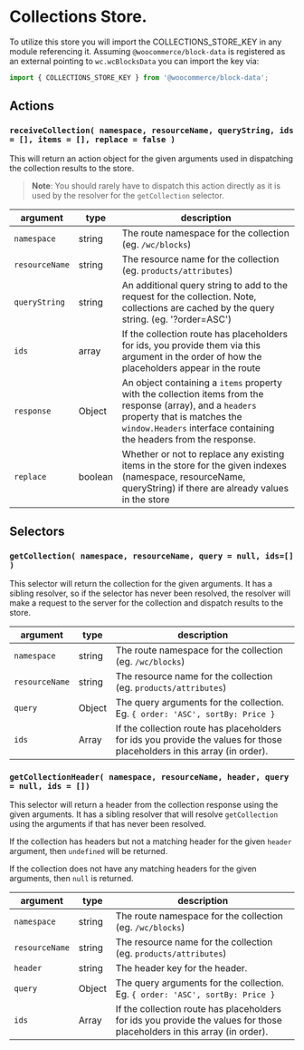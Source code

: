 # Collections Store.

To utilize this store you will import the COLLECTIONS_STORE_KEY in any module referencing it. Assuming `@woocommerce/block-data` is registered as an external pointing to `wc.wcBlocksData` you can import the key via:

```js
import { COLLECTIONS_STORE_KEY } from '@woocommerce/block-data';
```

## Actions

### `receiveCollection( namespace, resourceName, queryString, ids = [], items = [], replace = false )`

This will return an action object for the given arguments used in dispatching the collection results to the store.

> **Note**: You should rarely have to dispatch this action directly as it is used by the resolver for the `getCollection` selector.

| argument      | type    |  description                                                                                                                                                  |
| ------------- | ------- | ------------------------------------------------------------------------------------------------------------------------------------------------------------- |
| `namespace`   | string  |  The route namespace for the collection (eg. `/wc/blocks`)                                                                                                    |
| `resourceName`   | string  |  The resource name for the collection (eg. `products/attributes`)                                                                                              |
| `queryString` | string  |  An additional query string to add to the request for the collection.  Note, collections are cached by the query string. (eg. '?order=ASC')                   |
| `ids`         | array   |  If the collection route has placeholders for ids, you provide them via this argument in the order of how the placeholders appear in the route                |
| `response`       | Object   |  An object containing a `items` property with the collection items from the response (array), and a `headers` property that is matches the `window.Headers` interface containing the headers from the response. |
| `replace`     | boolean |  Whether or not to replace any existing items in the store for the given indexes (namespace, resourceName, queryString) if there are already values in the store |

## Selectors

### `getCollection( namespace, resourceName, query = null, ids=[] )`

This selector will return the collection for the given arguments. It has a sibling resolver, so if the selector has never been resolved, the resolver will make a request to the server for the collection and dispatch results to the store.

| argument      | type    |  description                                                                                                                                                                                            |
| ------------- | ------- | ------------------------------------------------------------------------------------------------------------------------------------------------------------------------------------------------------- |
| `namespace`   | string  |  The route namespace for the collection (eg. `/wc/blocks`)                                                                                                                                              |
| `resourceName`   | string  |  The resource name for the collection (eg. `products/attributes`)                                                                                                                                        |
| `query`       | Object  |  The query arguments for the collection. Eg. `{ order: 'ASC', sortBy: Price }`                                                                                                                          |
| `ids`         | Array   |  If the collection route has placeholders for ids you provide the values for those placeholders in this array (in order).                                                                               |

### `getCollectionHeader( namespace, resourceName, header, query = null, ids = [])`

This selector will return a header from the collection response using the given arguments. It has a sibling resolver that will resolve `getCollection` using the arguments if that has never been resolved.

If the collection has headers but not a matching header for the given `header` argument, then `undefined` will be returned.

If the collection does not have any matching headers for the given arguments, then `null` is returned.

| argument      | type    |  description                                                                                                                                                                                            |
| ------------- | ------- | ------------------------------------------------------------------------------------------------------------------------------------------------------------------------------------------------------- |
| `namespace`   | string  |  The route namespace for the collection (eg. `/wc/blocks`)                                                                                                                                              |
| `resourceName`   | string  |  The resource name for the collection (eg. `products/attributes`)                                                                                                                                        |
| `header` | string | The header key for the header. |
| `query`       | Object  |  The query arguments for the collection. Eg. `{ order: 'ASC', sortBy: Price }`                                                                                                                          |
| `ids`         | Array   |  If the collection route has placeholders for ids you provide the values for those placeholders in this array (in order).                                                                               |
